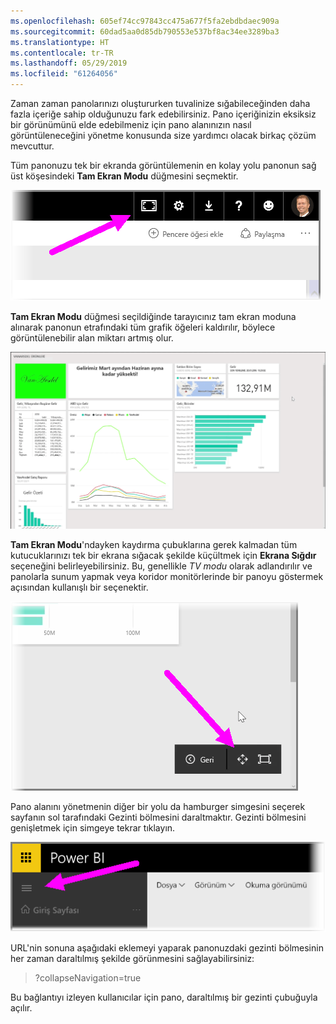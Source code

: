 ```yaml
---
ms.openlocfilehash: 605ef74cc97843cc475a677f5fa2ebdbdaec909a
ms.sourcegitcommit: 60dad5aa0d85db790553e537bf8ac34ee3289ba3
ms.translationtype: HT
ms.contentlocale: tr-TR
ms.lasthandoff: 05/29/2019
ms.locfileid: "61264056"
---
```

Zaman zaman panolarınızı oluştururken tuvalinize sığabileceğinden daha fazla içeriğe sahip olduğunuzu fark edebilirsiniz. Pano içeriğinizin eksiksiz bir görünümünü elde edebilmeniz için pano alanınızın nasıl görüntüleneceğini yönetme konusunda size yardımcı olacak birkaç çözüm mevcuttur.

Tüm panonuzu tek bir ekranda görüntülemenin en kolay yolu panonun sağ üst köşesindeki **Tam Ekran Modu** düğmesini seçmektir.

![](media/4-4e-get-more-dashboard-space/4-4e_1.png)

**Tam Ekran Modu** düğmesi seçildiğinde tarayıcınız tam ekran moduna alınarak panonun etrafındaki tüm grafik öğeleri kaldırılır, böylece görüntülenebilir alan miktarı artmış olur.

![](media/4-4e-get-more-dashboard-space/4-4e_2.png)

**Tam Ekran Modu**'ndayken kaydırma çubuklarına gerek kalmadan tüm kutucuklarınızı tek bir ekrana sığacak şekilde küçültmek için **Ekrana Sığdır** seçeneğini belirleyebilirsiniz. Bu, genellikle *TV modu* olarak adlandırılır ve panolarla sunum yapmak veya koridor monitörlerinde bir panoyu göstermek açısından kullanışlı bir seçenektir.

![](media/4-4e-get-more-dashboard-space/4-4e_3.png)

Pano alanını yönetmenin diğer bir yolu da hamburger simgesini seçerek sayfanın sol tarafındaki Gezinti bölmesini daraltmaktır. Gezinti bölmesini genişletmek için simgeye tekrar tıklayın.

![](media/4-4e-get-more-dashboard-space/4-4e_4.png)

URL'nin sonuna aşağıdaki eklemeyi yaparak panonuzdaki gezinti bölmesinin her zaman daraltılmış şekilde görünmesini sağlayabilirsiniz:

> ?collapseNavigation=true
> 
> 

Bu bağlantıyı izleyen kullanıcılar için pano, daraltılmış bir gezinti çubuğuyla açılır.

